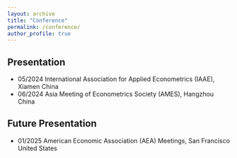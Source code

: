 ```yaml
---
layout: archive
title: "Conference"
permalink: /conference/
author_profile: true
---
```


## Presentation 
* 05/2024 International Association for Applied Econometrics (IAAE), Xiamen China
* 06/2024 Asia Meeting of Econometrics Society (AMES), Hangzhou China

## Future Presentation
* 01/2025 American Economic Association (AEA) Meetings, San Francisco United States

